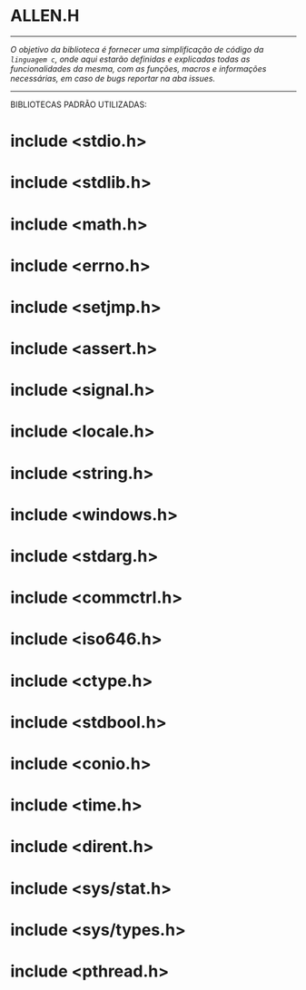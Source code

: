 # ALLEN.H 

---

*O objetivo da biblioteca é fornecer uma simplificação de código da `linguagem c`, onde aqui estarão definidas e explicadas todas as funcionalidades da mesma, com as funções, macros e informações necessárias, em caso de bugs reportar na aba issues.*

---

BIBLIOTECAS PADRÃO UTILIZADAS:

# include <stdio.h>
# include <stdlib.h>
# include <math.h>
# include <errno.h>
# include <setjmp.h>
# include <assert.h>
# include <signal.h>
# include <locale.h>
# include <string.h>
# include <windows.h>
# include <stdarg.h>
# include <commctrl.h>
# include <iso646.h>
# include <ctype.h>
# include <stdbool.h>
# include <conio.h>
# include <time.h>
# include <dirent.h>
# include <sys/stat.h>
# include <sys/types.h>
# include <pthread.h>
